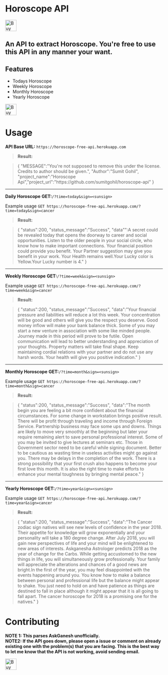 Horoscope API
==================
<a href='https://ko-fi.com/R6R75H96' target='_blank'><img height='36' style='border:0px;height:36px;' src='https://az743702.vo.msecnd.net/cdn/kofi2.png?v=0' border='0' alt='Buy Me a Coffee at ko-fi.com' /></a>

An API to extract **Horoscope**. You're free to use this API in any manner your want.
----------


**Features**
-------------
- Todays Horoscope
- Weekly Horoscope
- Monthly Horoscope
- Yearly Horoscope

<a href='https://ko-fi.com/R6R75H96' target='_blank'><img height='36' style='border:0px;height:36px;' src='https://az743702.vo.msecnd.net/cdn/kofi2.png?v=0' border='0' alt='Buy Me a Coffee at ko-fi.com' /></a>

**Usage**
=============

**API Base URL:**  `https://horoscope-free-api.herokuapp.com`

> **Result:**

>  {
>  "MESSAGE":"You're not supposed to remove this under the license. Credits to author should be given.",
>  "Author":"Sumit Gohil",
>"project_name":"Horoscope Api","project_url":"https:\/\/github.com\/sumitgohil\/horoscope-api"
>}


----------------------------------------
**Daily Horoscope**
**GET:**`/?time=today&sign=<sunsign>`

Example usage `GET https://horoscope-free-api.herokuapp.com/?time=today&sign=cancer`
> **Result:**

>  {
>  "status":200,
>"status_message":"Success",
>"data"":A secret could be revealed today that opens the doorway to career and social opportunities. Listen to the older people in your social circle, who know how to make important connections. Your financial position could provide you benefit. Your Partner suggestion may give you benefit in your work. Your Health remains well.Your Lucky color is Yellow.Your Lucky number is 4."
>}


----------


 **Weekly Horoscope**
**GET:**`/?time=week&sign=<sunsign>`

Example usage `GET https://horoscope-free-api.herokuapp.com/?time=week&sign=cancer`
> **Result:**

>  {
>  "status":200,
>"status_message":"Success",
>"data":"Your financial pressure and liabilities will reduce a lot this week. Your concentration will be good and others will give you the respect you deserve. Good money inflow will make your bank balance thick. Some of you may start a new venture in association with some like minded people. Journey made in this period will prove to be futile. Open communication will lead to better understanding and appreciation of your thoughts. Property matters will take final shape. Keep maintaining cordial relations with your partner and do not use any harsh words. Your health will give you positive indication."
>}


----------
 **Monthly Horoscope**
**GET:**`/?time=month&sign=<sunsign>`

Example usage `GET https://horoscope-free-api.herokuapp.com/?time=month&sign=cancer`
> **Result:**

>  {
>  "status":200,
>"status_message":"Success",
>"data":"The month begin you are feeling a bit more confident about the financial circumstances. For some change in workstation brings positive result. There will be profit through traveling and income through Foreign Service. Partnership business may face some ups and downs. Things are likely to move very smoothly at the beginning but later your require remaining alert to save personal professional interest. Some of you may be invited to give lectures at seminars etc. Those in Government sector need to be careful while signing document. Better to be cautious as wasting time in useless activities might go against you. There may be delays in the completion of the work. There is a strong possibility that your first crush also happens to become your first love this month. It is also the right time to make efforts to enhance your mental toughness by bringing mental peace."
>}


----------


 **Yearly Horoscope**
**GET:**`/?time=year&sign=<sunsign>`

Example usage `GET https://horoscope-free-api.herokuapp.com/?time=year&sign=cancer`
> **Result:**

>  {
>  "status":200,
>"status_message":"Success",
>"data":"The Cancer zodiac sign natives will see new levels of confidence in the year 2018. Their appetite for knowledge will grow exponentially and your personality will take a 180 degree change.  After July 2018, you will gain new perspectives of life and your mind will be enlightened to new areas of interests. Askganesha Astrologer predicts 2018 as the year of change for the Carbs. While getting accustomed to the new things in life, you will simultaneously grow professionally. Your family will appreciate the alterations and chances of a good news are bright.In the first of the year, you may feel disappointed with the events happening around you. You know how to make a balance between personal and professional life but the balance might appear to shake. You just need to hold on and have patience as things are destined to fall in place although it might appear that it is all going to fall apart. The cancer horoscope for 2018 is a promising one for the natives."
>}

**Contributing**
==================

**NOTE 1: This parses AskGanesh unofficially.**
<br/>
**NOTE2: If the API goes down, please open a issue or comment on already existing one with the problem(s) that you are facing. This is the best way to let me know that the API is not working, avoid sending email.**

<a href='https://ko-fi.com/R6R75H96' target='_blank'><img height='36' style='border:0px;height:36px;' src='https://az743702.vo.msecnd.net/cdn/kofi2.png?v=0' border='0' alt='Buy Me a Coffee at ko-fi.com' /></a>
